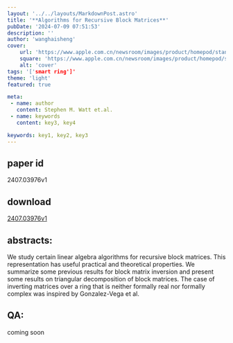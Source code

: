 ```yaml
---
layout: '../../layouts/MarkdownPost.astro'
title: '**Algorithms for Recursive Block Matrices**'
pubDate: '2024-07-09 07:51:53'
description: ''
author: 'wanghaisheng'
cover:
    url: 'https://www.apple.com.cn/newsroom/images/product/homepod/standard/Apple-HomePod-hero-230118_big.jpg.large_2x.jpg'
    square: 'https://www.apple.com.cn/newsroom/images/product/homepod/standard/Apple-HomePod-hero-230118_big.jpg.large_2x.jpg'
    alt: 'cover'
tags: '['smart ring']' 
theme: 'light'
featured: true

meta:
 - name: author
   content: Stephen M. Watt et.al.
 - name: keywords
   content: key3, key4

keywords: key1, key2, key3
---
```


## paper id
2407.03976v1
## download
[2407.03976v1](http://arxiv.org/abs/2407.03976v1)
## abstracts:
We study certain linear algebra algorithms for recursive block matrices. This representation has useful practical and theoretical properties. We summarize some previous results for block matrix inversion and present some results on triangular decomposition of block matrices. The case of inverting matrices over a ring that is neither formally real nor formally complex was inspired by Gonzalez-Vega et al.
## QA:
coming soon
